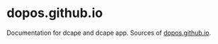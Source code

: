 # dopos.github.io

Documentation for dcape and dcape app. Sources of [dopos.github.io](https://dopos.github.io/).
